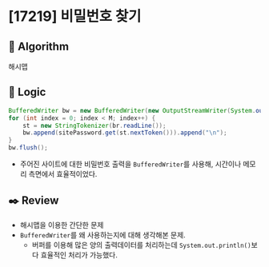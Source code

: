 # [17219] 비밀번호 찾기

## :pushpin: **Algorithm**

해시맵

## :round_pushpin: **Logic**

```java
BufferedWriter bw = new BufferedWriter(new OutputStreamWriter(System.out));
for (int index = 0; index < M; index++) {
    st = new StringTokenizer(br.readLine());
    bw.append(sitePassword.get(st.nextToken())).append("\n");
}
bw.flush();
```

- 주어진 사이트에 대한 비밀번호 출력을 `BufferedWriter`를 사용해, 시간이나 메모리 측면에서 효율적이었다.

## :black_nib: **Review**
- 해시맵을 이용한 간단한 문제
- `BufferedWriter`를 왜 사용하는지에 대해 생각해본 문제.
  - 버퍼를 이용해 많은 양의 출력데이터를 처리하는데 `System.out.println()`보다 효율적인 처리가 가능했다.